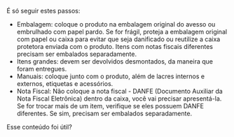 É só seguir estes passos:

- Embalagem: coloque o produto na embalagem original do avesso ou embrulhado com papel pardo. Se for frágil, proteja a embalagem original com papel ou caixa para evitar que seja danificado ou reutilize a caixa protetora enviada com o produto. Itens com notas fiscais diferentes precisam ser embalados separadamente.
- Itens grandes: devem ser devolvidos desmontados, da maneira que foram entregues.
- Manuais: coloque junto com o produto, além de lacres internos e externos, etiquetas e acessórios.
- Nota Fiscal: Não coloque a nota fiscal - DANFE (Documento Auxiliar da Nota Fiscal Eletrônica) dentro da caixa, você vai precisar apresentá-la. Se for trocar mais de um item, verifique se eles possuem DANFE diferentes. Se sim, precisam ser embalados separadamente.

Esse conteúdo foi útil?